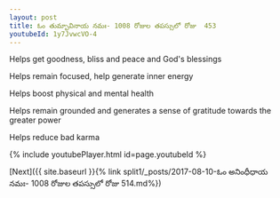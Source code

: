 ```yaml
---
layout: post
title: ఓం తుమ్భావినాయ నమః- 1008 రోజుల తపస్సులో రోజు  453
youtubeId: 1y7JvwcVO-4
---
```

 
 
Helps get goodness, bliss and peace and God's blessings
 
Helps remain focused, help generate inner energy 
 
Helps boost physical and mental health 
 
Helps remain grounded and generates a sense of gratitude towards the greater power 
 
Helps reduce bad karma
 
 
 
 


{% include youtubePlayer.html id=page.youtubeId %}
 
[Next]({{ site.baseurl }}{% link  split1/_posts/2017-08-10-ఓం అనింధీధాయ నమః- 1008 రోజుల తపస్సులో రోజు  514.md%})
 
